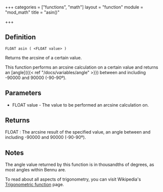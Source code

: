 +++
categories = ["functions", "math"]
layout = "function"
module = "mod_math"
title = "asin()"

+++

## Definition

    FLOAT asin ( <FLOAT value> )

Returns the arcsine of a certain value.

This function performs an arcsine calculation on a certain value and returns an [angle]({{< ref "/docs/variables/angle" >}}) between and including -90000 and 90000 (-90-90º).

## Parameters

- FLOAT value - The value to be performed an arcsine calculation on.

## Returns

FLOAT : The arcsine result of the specified value, an angle between and including -90000 and 90000 (-90-90º).

## Notes

The angle value returned by this function is in thousandths of degrees, as most angles within Bennu are.

To read about all aspects of trigonometry, you can visit Wikipedia's [Trigonometric function](https://en.wikipedia.org/wiki/Trigonometric_functions) page.
